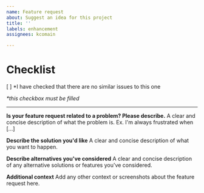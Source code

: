 ```yaml
---
name: Feature request
about: Suggest an idea for this project
title: ''
labels: enhancement
assignees: kcomain

---
```


# Checklist
[ ] \*I have checked that there are no similar issues to this one

*\*this checkbox must be filled*
<hr>

**Is your feature request related to a problem? Please describe.**
A clear and concise description of what the problem is. Ex. I'm always frustrated when [...]

**Describe the solution you'd like**
A clear and concise description of what you want to happen.

**Describe alternatives you've considered**
A clear and concise description of any alternative solutions or features you've considered.

**Additional context**
Add any other context or screenshots about the feature request here.
